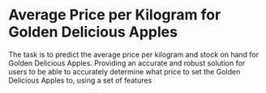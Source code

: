 # Average Price per Kilogram for Golden Delicious Apples
The task is to predict the average price per kilogram and stock on hand for Golden Delicious Apples.
Providing an accurate and robust solution for users to be able to accurately determine what price to set the Golden Delicious Apples to, using a set of features


